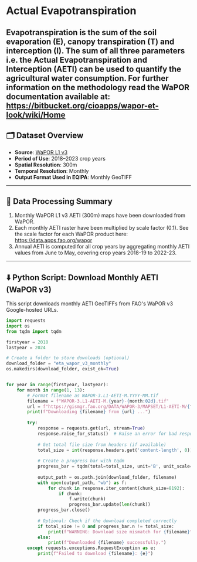 # Actual Evapotranspiration
Evapotranspiration is the sum of the soil evaporation (E), canopy transpiration (T) and interception (I). 
The sum of all three parameters i.e. the Actual Evapotranspiration and Interception (AETI) can be used to quantify the agricultural water consumption.
For further information on the methodology read the WaPOR documentation available at: https://bitbucket.org/cioapps/wapor-et-look/wiki/Home
---

## 🗂️ Dataset Overview

- **Source**: [WaPOR L1 v3](https://console.cloud.google.com/storage/browser/fao-gismgr-wapor-3-data/DATA/WAPOR-3/MAPSET)
- **Period of Use**: 2018–2023 crop years
- **Spatial Resolution**: 300m
- **Temporal Resolution**: Monthly
- **Output Format Used in EQIPA**: Monthly GeoTIFF

---

## 📌 Data Processing Summary

1. Monthly WaPOR L1 v3 AETI (300m) maps have been downloaded from WaPOR.
2. Each monthly AETI raster have been multiplied by scale factor (0.1). See the scale factor for each WaPOR product here: https://data.apps.fao.org/wapor
3. Annual AETI is computed for all crop years by aggregating monthly AETI values from June to May, covering crop years 2018-19 to 2022-23.

---

## ⬇️ Python Script: Download Monthly AETI (WaPOR v3)

This script downloads monthly AETI GeoTIFFs from FAO's WaPOR v3 Google-hosted URLs.



```python
import requests
import os
from tqdm import tqdm

firstyear = 2018
lastyear = 2024

# Create a folder to store downloads (optional)
download_folder = "eta_wapor_v3_monthly"
os.makedirs(download_folder, exist_ok=True)


for year in range(firstyear, lastyear):
    for month in range(1, 13):
        # Format filename as WAPOR-3.L1-AETI-M.YYYY-MM.tif
        filename = f"WAPOR-3.L1-AETI-M.{year}-{month:02d}.tif"
        url = f"https://gismgr.fao.org/DATA/WAPOR-3/MAPSET/L1-AETI-M/{filename}"
        print(f"Downloading {filename} from {url} ...")
        
        try:
            response = requests.get(url, stream=True)
            response.raise_for_status()  # Raise an error for bad responses
            
            # Get total file size from headers (if available)
            total_size = int(response.headers.get('content-length', 0))
            
            # Create a progress bar with tqdm
            progress_bar = tqdm(total=total_size, unit='B', unit_scale=True, desc=filename)
            
            output_path = os.path.join(download_folder, filename)
            with open(output_path, "wb") as f:
                for chunk in response.iter_content(chunk_size=8192):
                    if chunk:
                        f.write(chunk)
                        progress_bar.update(len(chunk))
            progress_bar.close()
            
            # Optional: Check if the download completed correctly
            if total_size != 0 and progress_bar.n != total_size:
                print(f"WARNING: Download size mismatch for {filename}")
            else:
                print(f"Downloaded {filename} successfully.")
        except requests.exceptions.RequestException as e:
            print(f"Failed to download {filename}: {e}")

```

